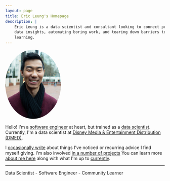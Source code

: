 ```yaml
---
layout: page
title: Eric Leung's Homepage
description: |
    Eric Leung is a data scientist and consultant looking to connect people to
    data insights, automating boring work, and tearing down barriers to
    learning.
---
```


<a href="./about">
<img src="assets/weathermachine_headshot.jpg" alt="Headshot profile picture" style="border-radius: 50%" width="35%">
</a>

<p class="text-center">
    Hello!
    I'm a
    <a href="https://github.com/erictleung">software engineer</a>
    at heart, but trained as a
    <a href="https://ohsu.edu/dmice">data scientist</a>.
    Currently, I'm a data scientist at
    <a href="https://dmedmedia.disney.com/">Disney Media & Entertainment Distribution (DMED)</a>.
</p>

<p class="text-center">
    I
    <a href="./blog">occasionally write</a>
    about things I've noticed or recurring
    advice I find myself giving.
    I'm also involved
    <a href="./projects">in a number of projects</a>
    You can learn more
    <a href="./about">about me here</a>
    along with what I'm up to
    <a href="./now">currently</a>.
</p>

<hr/>

<p class="text-center">Data Scientist - Software Engineer - Community Learner</p>

